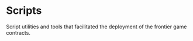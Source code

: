 # Scripts

Script utilities and tools that facilitated the deployment of the frontier game contracts.
